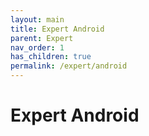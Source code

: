 ```yaml
---
layout: main
title: Expert Android
parent: Expert
nav_order: 1
has_children: true
permalink: /expert/android
---
```


# Expert Android

<!-- ## Changelog & Releases

| Version |  |
| --- | --- |
| 2.2.0 |  <label class="label label-green">Latest</label>  |
| < 2.2.0 | <label class="label label-red">Deprecated</label> |

---

### 2.2.0 -->

